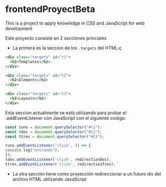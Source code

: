# frontendProyectBeta
This is a project to apply knowledge in CSS and JavaScript for web development



Este proyecto consiste en 2 secciones princiales

- La primera es la seccion de los `.targets` del HTML:ç

```HTML
<div class="targets" id="t1">
  <h2>Templates</h2>
</div>

<div class="targets" id="t2">
  <h2>Elements</h2>
</div>

<div class="targets" id="t3">
  <h2>Layouts</h2>
</div>
```

Esta seccion actualmente se está utilizando para probar el .addEventListener con JavaScript con el siguiente codigo:
```javascript
const tuno = document.querySelector("#t1");
const tdos = document.querySelector("#t2");
const ttres = document.querySelector("#t3");

tuno.addEventListener('click', () => {
console.log("entrando");
});
tdos.addEventListener('click', redirectionDos);
ttres.addEventListener('click', redirectionTres);`
```

- La otra sección tiene como proyección redireccionar a un futuro div del archivo HTML utilizando JavaScript
